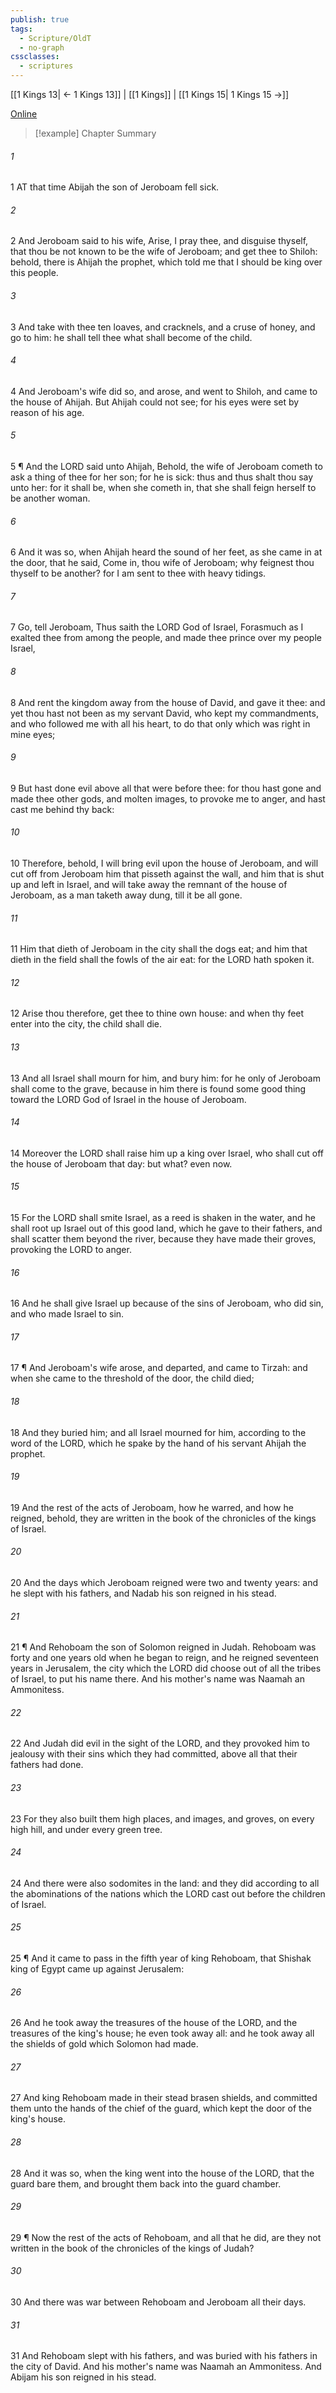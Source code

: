 ```yaml
---
publish: true
tags:
  - Scripture/OldT
  - no-graph
cssclasses:
  - scriptures
---
```

[[1 Kings 13| ← 1 Kings 13]] | [[1 Kings]] | [[1 Kings 15| 1 Kings 15 →]]

[Online](https://churchofjesuschrist.org/study/scriptures/ot/1-kgs/14?lang=eng)

>[!example] Chapter Summary
>
###### 1
1 AT that time Abijah the son of Jeroboam fell sick.
###### 2
2 And Jeroboam said to his wife, Arise, I pray thee, and disguise thyself, that thou be not known to be the wife of Jeroboam; and get thee to Shiloh: behold, there is Ahijah the prophet, which told me that I should be king over this people.
###### 3
3 And take with thee ten loaves, and cracknels, and a cruse of honey, and go to him: he shall tell thee what shall become of the child.
###### 4
4 And Jeroboam's wife did so, and arose, and went to Shiloh, and came to the house of Ahijah.  But Ahijah could not see; for his eyes were set by reason of his age.
###### 5
5 ¶ And the LORD said unto Ahijah, Behold, the wife of Jeroboam cometh to ask a thing of thee for her son; for he is sick: thus and thus shalt thou say unto her: for it shall be, when she cometh in, that she shall feign herself to be another woman.
###### 6
6 And it was so, when Ahijah heard the sound of her feet, as she came in at the door, that he said, Come in, thou wife of Jeroboam; why feignest thou thyself to be another?  for I am sent to thee with heavy tidings.
###### 7
7 Go, tell Jeroboam, Thus saith the LORD God of Israel, Forasmuch as I exalted thee from among the people, and made thee prince over my people Israel,
###### 8
8 And rent the kingdom away from the house of David, and gave it thee: and yet thou hast not been as my servant David, who kept my commandments, and who followed me with all his heart, to do that only which was right in mine eyes;
###### 9
9 But hast done evil above all that were before thee: for thou hast gone and made thee other gods, and molten images, to provoke me to anger, and hast cast me behind thy back:
###### 10
10 Therefore, behold, I will bring evil upon the house of Jeroboam, and will cut off from Jeroboam him that pisseth against the wall, and him that is shut up and left in Israel, and will take away the remnant of the house of Jeroboam, as a man taketh away dung, till it be all gone.
###### 11
11 Him that dieth of Jeroboam in the city shall the dogs eat; and him that dieth in the field shall the fowls of the air eat: for the LORD hath spoken it.
###### 12
12 Arise thou therefore, get thee to thine own house: and when thy feet enter into the city, the child shall die.
###### 13
13 And all Israel shall mourn for him, and bury him: for he only of Jeroboam shall come to the grave, because in him there is found some good thing toward the LORD God of Israel in the house of Jeroboam.
###### 14
14 Moreover the LORD shall raise him up a king over Israel, who shall cut off the house of Jeroboam that day: but what?  even now.
###### 15
15 For the LORD shall smite Israel, as a reed is shaken in the water, and he shall root up Israel out of this good land, which he gave to their fathers, and shall scatter them beyond the river, because they have made their groves, provoking the LORD to anger.
###### 16
16 And he shall give Israel up because of the sins of Jeroboam, who did sin, and who made Israel to sin.
###### 17
17 ¶ And Jeroboam's wife arose, and departed, and came to Tirzah: and when she came to the threshold of the door, the child died;
###### 18
18 And they buried him; and all Israel mourned for him, according to the word of the LORD, which he spake by the hand of his servant Ahijah the prophet.
###### 19
19 And the rest of the acts of Jeroboam, how he warred, and how he reigned, behold, they are written in the book of the chronicles of the kings of Israel.
###### 20
20 And the days which Jeroboam reigned were two and twenty years: and he slept with his fathers, and Nadab his son reigned in his stead.
###### 21
21 ¶ And Rehoboam the son of Solomon reigned in Judah.  Rehoboam was forty and one years old when he began to reign, and he reigned seventeen years in Jerusalem, the city which the LORD did choose out of all the tribes of Israel, to put his name there.  And his mother's name was Naamah an Ammonitess.
###### 22
22 And Judah did evil in the sight of the LORD, and they provoked him to jealousy with their sins which they had committed, above all that their fathers had done.
###### 23
23 For they also built them high places, and images, and groves, on every high hill, and under every green tree.
###### 24
24 And there were also sodomites in the land: and they did according to all the abominations of the nations which the LORD cast out before the children of Israel.
###### 25
25 ¶ And it came to pass in the fifth year of king Rehoboam, that Shishak king of Egypt came up against Jerusalem:
###### 26
26 And he took away the treasures of the house of the LORD, and the treasures of the king's house; he even took away all: and he took away all the shields of gold which Solomon had made.
###### 27
27 And king Rehoboam made in their stead brasen shields, and committed them unto the hands of the chief of the guard, which kept the door of the king's house.
###### 28
28 And it was so, when the king went into the house of the LORD, that the guard bare them, and brought them back into the guard chamber.
###### 29
29 ¶ Now the rest of the acts of Rehoboam, and all that he did, are they not written in the book of the chronicles of the kings of Judah?
###### 30
30 And there was war between Rehoboam and Jeroboam all their days.
###### 31
31 And Rehoboam slept with his fathers, and was buried with his fathers in the city of David.  And his mother's name was Naamah an Ammonitess.  And Abijam his son reigned in his stead.



